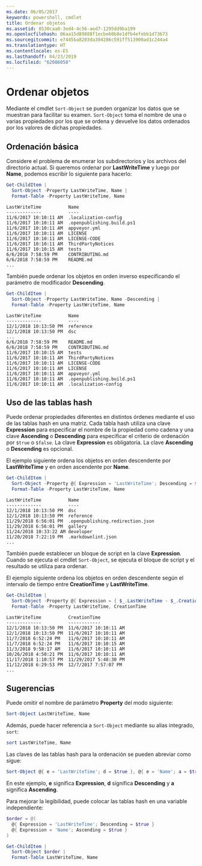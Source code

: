 ```yaml
---
ms.date: 06/05/2017
keywords: powershell, cmdlet
title: Ordenar objetos
ms.assetid: 8530caa8-3ed4-4c56-aed7-1295dd9ba199
ms.openlocfilehash: 06aa15d89888f1ecbe60b8e1dfb4efebb1d73673
ms.sourcegitcommit: e7445ba8203da304286c591ff513900ad1c244a4
ms.translationtype: HT
ms.contentlocale: es-ES
ms.lasthandoff: 04/23/2019
ms.locfileid: "62086058"
---
```

# <a name="sorting-objects"></a>Ordenar objetos

Mediante el cmdlet `Sort-Object` se pueden organizar los datos que se muestran para facilitar su examen. `Sort-Object` toma el nombre de una o varias propiedades por los que se ordena y devuelve los datos ordenados por los valores de dichas propiedades.

## <a name="basic-sorting"></a>Ordenación básica

Considere el problema de enumerar los subdirectorios y los archivos del directorio actual.
Si queremos ordenar por **LastWriteTime** y luego por **Name**, podemos escribir lo siguiente para hacerlo:

```powershell
Get-ChildItem |
  Sort-Object -Property LastWriteTime, Name |
  Format-Table -Property LastWriteTime, Name
```

```output
LastWriteTime          Name
-------------          ----
11/6/2017 10:10:11 AM  .localization-config
11/6/2017 10:10:11 AM  .openpublishing.build.ps1
11/6/2017 10:10:11 AM  appveyor.yml
11/6/2017 10:10:11 AM  LICENSE
11/6/2017 10:10:11 AM  LICENSE-CODE
11/6/2017 10:10:11 AM  ThirdPartyNotices
11/6/2017 10:10:15 AM  tests
6/6/2018 7:58:59 PM    CONTRIBUTING.md
6/6/2018 7:58:59 PM    README.md
...
```

También puede ordenar los objetos en orden inverso especificando el parámetro de modificador **Descending**.

```powershell
Get-ChildItem |
  Sort-Object -Property LastWriteTime, Name -Descending |
  Format-Table -Property LastWriteTime, Name
```

```output
LastWriteTime          Name
-------------          ----
12/1/2018 10:13:50 PM  reference
12/1/2018 10:13:50 PM  dsc
...
6/6/2018 7:58:59 PM    README.md
6/6/2018 7:58:59 PM    CONTRIBUTING.md
11/6/2017 10:10:15 AM  tests
11/6/2017 10:10:11 AM  ThirdPartyNotices
11/6/2017 10:10:11 AM  LICENSE-CODE
11/6/2017 10:10:11 AM  LICENSE
11/6/2017 10:10:11 AM  appveyor.yml
11/6/2017 10:10:11 AM  .openpublishing.build.ps1
11/6/2017 10:10:11 AM  .localization-config
```

## <a name="using-hash-tables"></a>Uso de las tablas hash

Puede ordenar propiedades diferentes en distintos órdenes mediante el uso de las tablas hash en una matriz.
Cada tabla hash utiliza una clave **Expression** para especificar el nombre de la propiedad como cadena y una clave **Ascending** o **Descending** para especificar el criterio de ordenación por `$true` o `$false`.
La clave **Expression** es obligatoria.
La clave **Ascending** o **Descending** es opcional.

El ejemplo siguiente ordena los objetos en orden descendente por **LastWriteTime** y en orden ascendente por **Name**.

```powershell
Get-ChildItem |
  Sort-Object -Property @{ Expression = 'LastWriteTime'; Descending = $true }, @{ Expression = 'Name'; Ascending = $true } |
  Format-Table -Property LastWriteTime, Name
```

```output
LastWriteTime          Name
-------------          ----
12/1/2018 10:13:50 PM  dsc
12/1/2018 10:13:50 PM  reference
11/29/2018 6:56:01 PM  .openpublishing.redirection.json
11/29/2018 6:56:01 PM  gallery
11/24/2018 10:33:22 AM developer
11/20/2018 7:22:19 PM  .markdownlint.json
...
```

También puede establecer un bloque de script en la clave **Expression**.
Cuando se ejecuta el cmdlet `Sort-Object`, se ejecuta el bloque de script y el resultado se utiliza para ordenar.

El ejemplo siguiente ordena los objetos en orden descendente según el intervalo de tiempo entre **CreationTime** y **LastWriteTime**.

```powershell
Get-ChildItem |
  Sort-Object -Property @{ Expression = { $_.LastWriteTime - $_.CreationTime }; Descending = $true } |
  Format-Table -Property LastWriteTime, CreationTime
```

```output
LastWriteTime          CreationTime
-------------          ------------
12/1/2018 10:13:50 PM  11/6/2017 10:10:11 AM
12/1/2018 10:13:50 PM  11/6/2017 10:10:11 AM
11/7/2018 6:52:24 PM   11/6/2017 10:10:11 AM
11/7/2018 6:52:24 PM   11/6/2017 10:10:15 AM
11/3/2018 9:58:17 AM   11/6/2017 10:10:11 AM
10/26/2018 4:50:21 PM  11/6/2017 10:10:11 AM
11/17/2018 1:10:57 PM  11/29/2017 5:48:30 PM
11/12/2018 6:29:53 PM  12/7/2017 7:57:07 PM
...
```

## <a name="tips"></a>Sugerencias

Puede omitir el nombre de parámetro **Property** del modo siguiente:

```powershell
Sort-Object LastWriteTime, Name
```

Además, puede hacer referencia a `Sort-Object` mediante su alias integrado, `sort`:

```powershell
sort LastWriteTime, Name
```

Las claves de las tablas hash para la ordenación se pueden abreviar como sigue:

```powershell
Sort-Object @{ e = 'LastWriteTime'; d = $true }, @{ e = 'Name'; a = $true }
```

En este ejemplo, **e** significa **Expression**, **d** significa **Descending** y **a** significa **Ascending**.

Para mejorar la legibilidad, puede colocar las tablas hash en una variable independiente:

```powershell
$order = @(
  @{ Expression = 'LastWriteTime'; Descending = $true }
  @{ Expression = 'Name'; Ascending = $true }
)

Get-ChildItem |
  Sort-Object $order |
  Format-Table LastWriteTime, Name
```